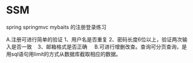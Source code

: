 # SSM
spring springmvc mybaits 的注册登录练习

A.注册可进行简单的验证
    1、用户名是否重复
    2、密码长度6位以上，验证两次输入是否一致
    3、邮箱格式是否正确
    
B.可进行增删改查。查询可分页查询，是用sql语句用limit的方式从数据库截取相应的数据。

